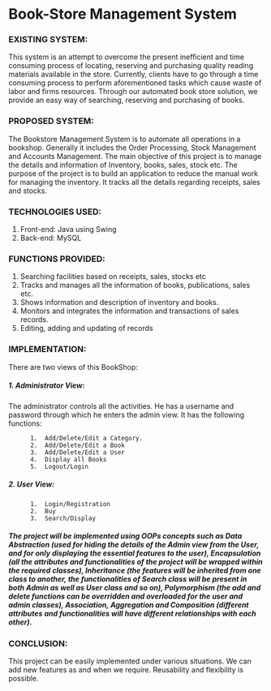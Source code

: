 # Book-Store Management System
### EXISTING SYSTEM:
This system is an attempt to overcome the present inefficient and time consuming process of locating, reserving and purchasing quality reading materials available in the store. Currently, clients have to go through a time consuming process to perform aforementioned tasks which cause waste of labor and firms resources. Through our automated book store solution, we provide an easy way of searching, reserving and purchasing of books.

### PROPOSED SYSTEM:
The Bookstore Management System is to automate all operations in a bookshop. Generally it includes the Order Processing, Stock Management and Accounts Management. The main objective of this project is to manage the details and information of Inventory, books, sales, stock etc. The purpose of the project is to build an application to reduce the manual work for managing the inventory. It tracks all the details regarding receipts, sales and stocks.

### TECHNOLOGIES USED:
1. Front-end: Java using Swing
1. Back-end: MySQL


### FUNCTIONS PROVIDED:
1.  Searching facilities based on receipts, sales, stocks etc
1.  Tracks and manages all the information of books, publications, sales etc.
1.  Shows information and description of inventory and books.
1.  Monitors and integrates the information and transactions of sales records.
1.  Editing, adding and updating of records


### IMPLEMENTATION:
There are two views of this BookShop:
##### 1.  Administrator View:
The administrator controls all the activities. He has  a username and password through which he enters the admin view. It has the following functions:
          
          1.  Add/Delete/Edit a Category.
          2.  Add/Delete/Edit a Book
          3.  Add/Delete/Edit a User
          4.  Display all Books
          5.  Logout/Login
##### 2.  User View:
          1.  Login/Registration
          2.  Buy
          3.  Search/Display


##### The project will be implemented using OOPs concepts such as Data Abstraction (used for hiding the details of the Admin view from the User, and for only displaying the essential features to the user), Encapsulation (all the attributes and functionalities of the project will be wrapped within the required classes), Inheritance (the features will be inherited from one class to another, the functionalities of Search class will be present in both Admin as well as User class and so on), Polymorphism (the add and delete functions can be overridden and overloaded for the user and admin classes), Association, Aggregation and Composition (different attributes and functionalities will have different relationships with each other).  


### CONCLUSION:
This project can be easily implemented under various situations. We can add new features as and when we require. Reusability and flexibility is possible. 
